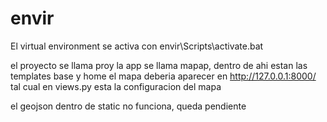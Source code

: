 # envir
El virtual environment se activa con envir\Scripts\activate.bat

el proyecto se llama proy
la app se llama mapap, dentro de ahi estan las templates base y home
el mapa deberia aparecer en http://127.0.0.1:8000/ tal cual
en views.py esta la configuracion del mapa

el geojson dentro de static no funciona, queda pendiente
